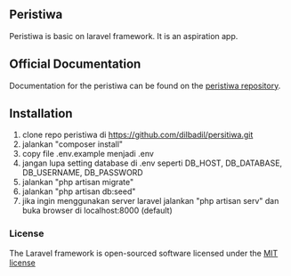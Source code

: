 ## Peristiwa

Peristiwa is basic on laravel framework. It is an aspiration app.

## Official Documentation

Documentation for the peristiwa can be found on the [peristiwa repository](http://github.com/dilbadil/peristiwa).

## Installation

1. clone repo peristiwa di https://github.com/dilbadil/persitiwa.git
2. jalankan "composer install"
3. copy file .env.example menjadi .env
4. jangan lupa setting database di .env seperti DB_HOST, DB_DATABASE, DB_USERNAME, DB_PASSWORD
4. jalankan "php artisan migrate"
5. jalankan "php artisan db:seed"
6. jika ingin menggunakan server laravel jalankan "php artisan serv" dan buka browser di localhost:8000 (default)

### License

The Laravel framework is open-sourced software licensed under the [MIT license](http://opensource.org/licenses/MIT)
